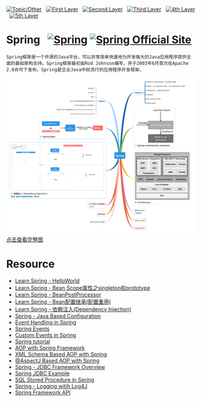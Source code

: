 [![Topic/Other](https://img.shields.io/badge/Topic\/Other-blue-blue.svg)](#) &nbsp;  [![First Layer](https://img.shields.io/badge/First_Layer-green-green.svg)](#) &nbsp;  [![Second Layer](https://img.shields.io/badge/Second_Layer-red-red.svg)](#) &nbsp;  [![Third Layer](https://img.shields.io/badge/Third_Layer-yellow-yellow.svg)](#) &nbsp;  [![4th Layer](https://img.shields.io/badge/4th_Layer-orange-orange.svg)](#) &nbsp;  [![5th Layer](https://img.shields.io/badge/5th_Layer-blue-blue.svg)](#)

# Spring &nbsp; [![Spring](https://img.shields.io/badge/Spring-ing-blue.svg)](#) [![Spring Official Site](https://img.shields.io/badge/Spring-Official_Site-blue.svg)](https://spring.io/)

```
Spring框架是一个开源的Java平台，可以非常简单快速地为开发强大的Java应用程序提供全面的基础架构支持。Spring框架最初由Rod Johnson编写，并于2003年6月首次在Apache 2.0许可下发布。Spring是企业Java中较流行的应用程序开发框架。
```

[![Spring](./Spring.png)点击查看完整图](https://www.processon.com/embed/mind/5a5dedffe4b0a447b9a92ee0)

# Resource

- [Learn Spring - HelloWorld](https://www.coolcodes.me/2018/01/17/Spring-HelloWorld/)
- [Learn Spring - Bean Scope属性之singleton和prototype](https://www.coolcodes.me/2018/01/17/Spring-Scope_singleton_and_prototype/)
- [Learn Spring - BeanPostProcessor](https://www.coolcodes.me/2018/01/18/Spring-BeanPostProcessor/)
- [Learn Spring - Bean配置继承(配置重用)](https://www.coolcodes.me/2018/01/19/Spring-Bean_inheritance/)
- [Learn Spring - 依赖注入(Dependency Injection)](https://www.coolcodes.me/2018/01/19/Spring-DependencyInjection/)
- [Spring - Java Based Configuration](https://www.tutorialspoint.com/spring/spring_java_based_configuration.htm)
- [Event Handling in Spring](https://www.tutorialspoint.com/spring/event_handling_in_spring.htm)
- [Spring Events](http://www.baeldung.com/spring-events)
- [Custom Events in Spring](https://www.tutorialspoint.com/spring/custom_events_in_spring.htm)
- [Spring tutorial](https://www.tutorialspoint.com/spring/)
- [AOP with Spring Framework](https://www.tutorialspoint.com/spring/aop_with_spring.htm)
- [XML Schema Based AOP with Spring](https://www.tutorialspoint.com/spring/schema_based_aop_appoach.htm)
- [@AspectJ Based AOP with Spring](https://www.tutorialspoint.com/spring/aspectj_based_aop_appoach.htm)
- [Spring - JDBC Framework Overview](https://www.tutorialspoint.com/spring/spring_jdbc_framework.htm)
- [Spring JDBC Example](https://www.tutorialspoint.com/spring/spring_jdbc_example.htm)
- [SQL Stored Procedure in Spring](https://www.tutorialspoint.com/spring/calling_stored_procedure.htm)
- [Spring - Logging witjh Log4J](https://www.tutorialspoint.com/spring/logging_with_log4j.htm)
- [Spring Framework API](https://docs.spring.io/spring-framework/docs/current/javadoc-api/)